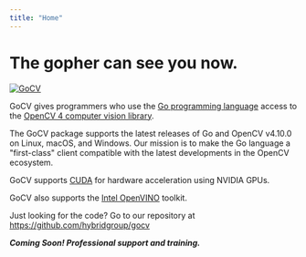 ```yaml
---
title: "Home"
---
```

# The gopher can see you now.

[![GoCV](images/gocvlogo.jpg)](https://gocv.io/)

GoCV gives programmers who use the [Go programming language](https://golang.org/) access to the [OpenCV 4 computer vision library](http://opencv.org/).

The GoCV package supports the latest releases of Go and OpenCV v4.10.0 on Linux, macOS, and Windows. Our mission is to make the Go language a "first-class" client compatible with the latest developments in the OpenCV ecosystem.

GoCV supports [CUDA](https://en.wikipedia.org/wiki/CUDA) for hardware acceleration using NVIDIA GPUs.

GoCV also supports the [Intel OpenVINO](https://software.intel.com/en-us/openvino-toolkit) toolkit.

Just looking for the code? Go to our repository at https://github.com/hybridgroup/gocv

***Coming Soon! Professional support and training.***
